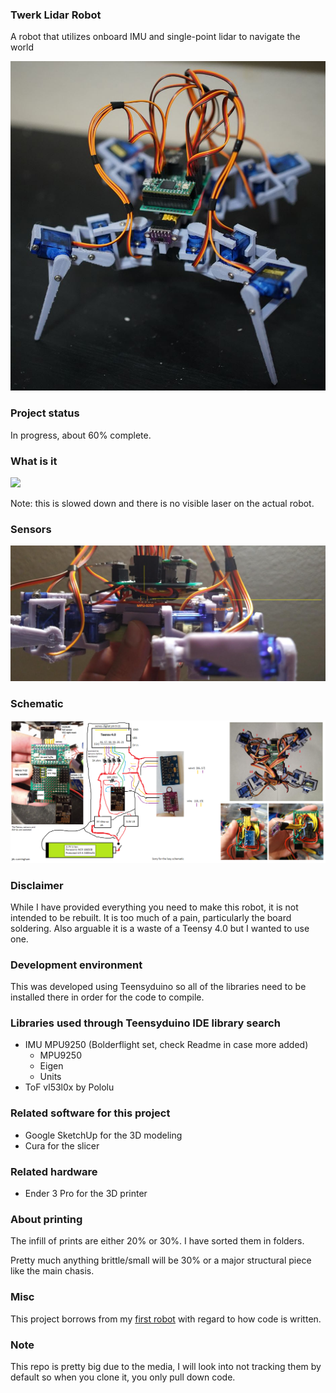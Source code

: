 ### Twerk Lidar Robot
A robot that utilizes onboard IMU and single-point lidar to navigate the world

<img src="./repo-images/01-09-2022--better.JPG" width="800">

### Project status
In progress, about 60% complete.

### What is it
<img src="./repo-images/01-20-2022--scanning-pattern-slowed-down.gif">

Note: this is slowed down and there is no visible laser on the actual robot.

### Sensors

<img src="./repo-images/01-09-2022--imu-and-sensor.png" width="800">

### Schematic

<img src="./misc/crayon-circuit-3.png" width="800">

### Disclaimer
While I have provided everything you need to make this robot, it is not intended to be rebuilt. It is too much of a pain, particularly the board soldering. Also arguable it is a waste of a Teensy 4.0 but I wanted to use one.

### Development environment

This was developed using Teensyduino so all of the libraries need to be installed there in order for the code to compile.
### Libraries used through Teensyduino IDE library search
* IMU MPU9250 (Bolderflight set, check Readme in case more added)
  * MPU9250
  * Eigen
  * Units
* ToF vl53l0x by Pololu

### Related software for this project
* Google SketchUp for the 3D modeling
* Cura for the slicer

### Related hardware
* Ender 3 Pro for the 3D printer

### About printing
The infill of prints are either 20% or 30%. I have sorted them in folders.

Pretty much anything brittle/small will be 30% or a major structural piece like the main chasis.

### Misc
This project borrows from my [first robot](https://github.com/jdc-cunningham/not-quite-an-ant-robot) with regard to how code is written.

### Note
This repo is pretty big due to the media, I will look into not tracking them by default so when you clone it, you only pull down code.